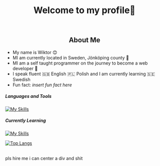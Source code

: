 <div id="header" align="center">
    <h1>Welcome to my profile👋</h1>
</div>

<br>

<div id="about">
    <h2 align="center">About Me</h2>
    <ul>
        <li>
            My name is Wiktor 😊
        </li>
        <li>
            MI am currently located in Sweden, Jönköping county 💯
        </li>
        <li>
            MI am a self taught programmer on the journey to become a web developer 🚀
        </li>
        <li>
            I speak fluent 🇬🇧 English 🇵🇱 Polish and I am currently learning 🇸🇪 Swedish
        </li>
        <li>
            Fun fact: <i>insert fun fact here</i>
        </li>
    </ul>
</div>
               
<h5>Languages and Tools</h5>

[![My Skills](https://skillicons.dev/icons?i=python,nodejs,ts,mongodb,linux)](https://skillicons.dev)

<h5>Currently Learning</h5>

[![My Skills](https://skillicons.dev/icons?i=vuejs)](https://skillicons.dev)

[![Top Langs](https://github-readme-stats.vercel.app/api/top-langs/?username=anuraghazra&layout=compact)](https://github.com/anuraghazra/github-readme-stats)
    
<br>
pls hire me i can center a div and shit
